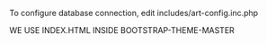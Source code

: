 
To configure database connection, edit includes/art-config.inc.php

WE USE INDEX.HTML INSIDE BOOTSTRAP-THEME-MASTER
